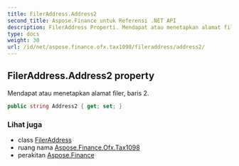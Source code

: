 ```yaml
---
title: FilerAddress.Address2
second_title: Aspose.Finance untuk Referensi .NET API
description: FilerAddress Properti. Mendapat atau menetapkan alamat filer baris 2.
type: docs
weight: 30
url: /id/net/aspose.finance.ofx.tax1098/fileraddress/address2/
---
```

## FilerAddress.Address2 property

Mendapat atau menetapkan alamat filer, baris 2.

```csharp
public string Address2 { get; set; }
```

### Lihat juga

* class [FilerAddress](../)
* ruang nama [Aspose.Finance.Ofx.Tax1098](../../fileraddress/)
* perakitan [Aspose.Finance](../../../)


